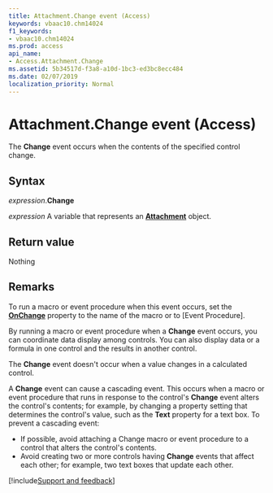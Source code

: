 ```yaml
---
title: Attachment.Change event (Access)
keywords: vbaac10.chm14024
f1_keywords:
- vbaac10.chm14024
ms.prod: access
api_name:
- Access.Attachment.Change
ms.assetid: 5b34517d-f3a8-a10d-1bc3-ed3bc8ecc484
ms.date: 02/07/2019
localization_priority: Normal
---
```



# Attachment.Change event (Access)

The **Change** event occurs when the contents of the specified control change.


## Syntax

_expression_.**Change**

_expression_ A variable that represents an **[Attachment](Access.Attachment.md)** object.


## Return value

Nothing


## Remarks

To run a macro or event procedure when this event occurs, set the **[OnChange](access.attachment.onchange.md)** property to the name of the macro or to [Event Procedure].

By running a macro or event procedure when a **Change** event occurs, you can coordinate data display among controls. You can also display data or a formula in one control and the results in another control.

The **Change** event doesn't occur when a value changes in a calculated control.

A **Change** event can cause a cascading event. This occurs when a macro or event procedure that runs in response to the control's **Change** event alters the control's contents; for example, by changing a property setting that determines the control's value, such as the **Text** property for a text box. To prevent a cascading event:

- If possible, avoid attaching a Change macro or event procedure to a control that alters the control's contents. 
- Avoid creating two or more controls having **Change** events that affect each other; for example, two text boxes that update each other.
    



[!include[Support and feedback](~/includes/feedback-boilerplate.md)]